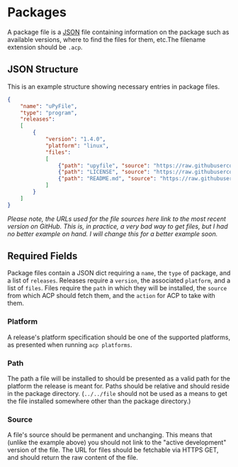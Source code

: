# Packages
A package file is a [JSON](https://en.wikipedia.org/wiki/JSON) file containing information on the package such as available versions, where to find the files for them, etc.The filename extension should be `.acp`.

## JSON Structure
This is an example structure showing necessary entries in package files.
```json
{
    "name": "uPyFile",
    "type": "program",
    "releases":
    [
        {
            "version": "1.4.0",
            "platform": "linux",
            "files":
            [
                {"path": "upyfile", "source": "https://raw.githubusercontent.com/AwesomeCronk/uPyFile/master/upyfile", "action": "write"},
                {"path": "LICENSE", "source": "https://raw.githubusercontent.com/AwesomeCronk/uPyFile/master/LICENSE", "action": "write"},
                {"path": "README.md", "source": "https://raw.githubusercontent.com/AwesomeCronk/uPyFile/master/README.md", "action": "write"}
            ]
        }
    ]
}
```
*Please note, the URLs used for the file sources here link to the most recent version on GitHub. This is, in practice, a very bad way to get files, but I had no better example on hand. I will change this for a better example soon.*

## Required Fields
Package files contain a JSON dict requiring a `name`, the `type` of package, and a list of `releases`. Releases require a `version`, the associated `platform`, and a list of `files`. Files require the `path` in which they will be installed, the `source` from which ACP should fetch them, and the `action` for ACP to take with them.

### Platform
A release's platform specification should be one of the supported platforms, as presented when running `acp platforms`.

### Path
The path a file will be installed to should be presented as a valid path for the platform the release is meant for. Paths should be relative and should reside in the package directory. (`../../file` should not be used as a means to get the file installed somewhere other than the package directory.)

### Source
A file's source should be permanent and unchanging. This means that (unlike the example above) you should not link to the "active development" version of the file. The URL for files should be fetchable via HTTPS GET, and should return the raw content of the file.